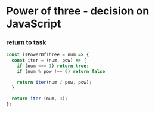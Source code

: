 # Power of three - decision on JavaScript

### [return to task](README.md)

```javascript
const isPowerOfThree = num => {
  const iter = (num, pow) => {
    if (num === 1) return true;
    if (num % pow !== 0) return false

    return iter(num / pow, pow);
  }

  return iter (num, 3);
};
```
